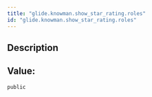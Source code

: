 ```yaml
---
title: "glide.knowman.show_star_rating.roles"
id: "glide.knowman.show_star_rating.roles"
---
```

## Description



## Value: 
```
public
```